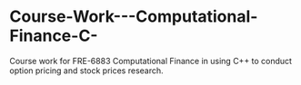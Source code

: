 # Course-Work---Computational-Finance-C-
Course work for FRE-6883 Computational Finance in using C++ to conduct option pricing and stock prices research.
